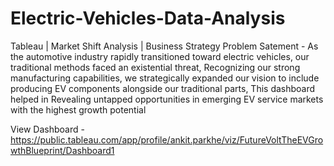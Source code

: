 # Electric-Vehicles-Data-Analysis
Tableau | Market Shift Analysis | Business Strategy
Problem Satement - As the automotive industry rapidly transitioned toward electric vehicles,
our traditional methods faced an existential threat, Recognizing our strong manufacturing capabilities, 
we strategically expanded our vision to include producing EV components alongside our traditional parts,
This dashboard helped in Revealing untapped opportunities in emerging EV service markets with the highest growth potential

View Dashboard - https://public.tableau.com/app/profile/ankit.parkhe/viz/FutureVoltTheEVGrowthBlueprint/Dashboard1
